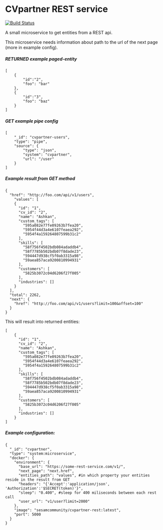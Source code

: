 # CVpartner REST service
[![Build Status](https://travis-ci.org/sesam-community/cvpartner-rest.svg?branch=master)](https://travis-ci.org/sesam-community/cvpartner-rest)

A small microservice to get entities from a REST api.

This microservice needs information about path to the url of the next page (more in example config).


##### RETURNED example paged-entity
```
[
    {
        "id":"2",
        "foo": "bar"
    },
    {
        "id":"3",
        "foo": "baz"
    }
]
```

##### GET example pipe config
```
[
    "_id": "cvpartner-users",
    "type": "pipe",
    "source": {
        "type": "json",
        "system": "cvpartner",
        "url": "/user"
    }
]
```


##### Example result from GET method
```
{
  "href": "http://foo.com/api/v1/users",
    "values": [
    {
      "id": "1",
      "cv_id": "2",
      "name": "Ashkan",
      "custom_tags": [
        "595a082e77fe09263b7fea20",
        "5954f44d3a4e6107feaea292",
        "5954f4a159264807599b31c2"
      ],
      "skills": [
        "58f756f4502bdb084adaddb4",
        "58f7785b502bdb07f8dade23",
        "594447d938cf5f0ab3315a98",
        "59aea857aca9200810994931"
      ],
      "customers": [
        "5825b3072c04d6206f27f005"
      ],
      "industries": []
    }
  ],
  "total": 2262,
  "next": {
    "href": "http://foo.com/api/v1/users?limit=100&offset=100"
  }
}
```
This will result into returned entities:
```
[
    {
      "id": "1",
      "cv_id": "2",
      "name": "Ashkan",
      "custom_tags": [
        "595a082e77fe09263b7fea20",
        "5954f44d3a4e6107feaea292",
        "5954f4a159264807599b31c2"
      ],
      "skills": [
        "58f756f4502bdb084adaddb4",
        "58f7785b502bdb07f8dade23",
        "594447d938cf5f0ab3315a98",
        "59aea857aca9200810994931"
      ],
      "customers": [
        "5825b3072c04d6206f27f005"
      ],
      "industries": []
    }
]
```

##### Example configuration:

```
{
  "_id": "cvpartner",
  "type": "system:microservice",
  "docker": {
    "environment": {
      "base_url": "https://some-rest-service.com/v1/",
      "next_page": "next.href",
      "entities_path": "values", #in which property your entities reside in the result from GET
      "headers": "{'Accept':'application/json', 'Authorization':'$SECRET(token)'}",
      "sleep": "0.400", #sleep for 400 miliseconds between each rest call
      "user_url": "v1/user?limit=2000"
    },
    "image": "sesamcommunity/cvpartner-rest:latest",
    "port": 5000
  }
}
```

